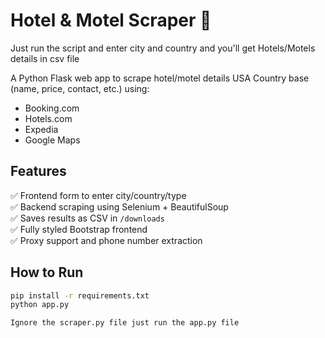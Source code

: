 # Hotel & Motel Scraper 🏨

Just run the script and enter city and country and you'll get Hotels/Motels details in csv file

A Python Flask web app to scrape hotel/motel details USA Country base (name, price, contact, etc.) using:

- Booking.com
- Hotels.com
- Expedia
- Google Maps

## Features

✅ Frontend form to enter city/country/type  
✅ Backend scraping using Selenium + BeautifulSoup  
✅ Saves results as CSV in `/downloads`  
✅ Fully styled Bootstrap frontend  
✅ Proxy support and phone number extraction

## How to Run

```bash
pip install -r requirements.txt
python app.py

Ignore the scraper.py file just run the app.py file
